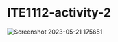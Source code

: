 # ITE1112-activity-2

![Screenshot 2023-05-21 175651](https://github.com/thakee-bit/ITE1112-activity-2/assets/134057898/86d2f1aa-4f67-4f11-9b07-44c49f9cb4d1)
